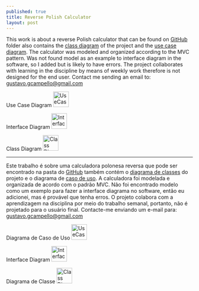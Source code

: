 ```yaml
---
published: true
title: Reverse Polish Calculator
layout: post
---
```

This work is about a reverse Polish calculator that can be found on [GitHub](https://github.com/GrimaG/GrimaG.github.io/tree/master/Calculator) folder also contains the [class diagram](https://github.com/GrimaG/GrimaG.github.io/blob/master/Calculator/ClassDiagram%20Calculadora%20polonesa%20reversa.asta) of the project and the [use case diagram](https://github.com/GrimaG/GrimaG.github.io/blob/master/Calculator/UseCase%20Calculadora%20polonesa%20reversa.asta).
The calculator was modeled and organized according to the MVC pattern.
Was not found model as an example to interface diagram in the software, so I added but is likely to have errors.
The project collaborates with learning in the discipline by means of weekly work therefore is not designed for the end user. Contact me sending an email to: gustavo.gcampello@gmail.com

Use Case Diagram
<img src="https://scontent-gru.xx.fbcdn.net/hphotos-xpa1/t31.0-8/10661650_10206271239610854_2371706597610928670_o.jpg" alt="UseCase" height="42" width="42">

Interface Diagram
<img src="https://fbcdn-sphotos-h-a.akamaihd.net/hphotos-ak-xtp1/v/t1.0-9/11168099_10206271361173893_7556244360159331892_n.jpg?oh=d78a2da28fb17d46826ee3361848e568&oe=55D45D03&__gda__=1436190918_abd9d8acd9fac0ab385256272bf26ad0" alt="Interface" height="42" width="42">

Class Diagram
<img src="https://scontent-gru.xx.fbcdn.net/hphotos-xta1/t31.0-8/11129808_10206271239530852_8771264344791660002_o.jpg" alt="Class Diagram" height="42" width="42">
____________________________________________________________________________________________________________

Este trabalho é sobre uma calculadora polonesa reversa que pode ser encontrado na pasta do [GitHub](https://github.com/GrimaG/GrimaG.github.io/tree/master/Calculator) também contém o [diagrama de classes](https://github.com/GrimaG/GrimaG.github.io/blob/master/Calculator/ClassDiagram%20Calculadora%20polonesa%20reversa.asta) do projeto e o diagrama de [caso de uso](https://github.com/GrimaG/GrimaG.github.io/blob/master/Calculator/UseCase%20Calculadora%20polonesa%20reversa.asta). A calculadora foi modelada e organizada de acordo com o padrão MVC. Não foi encontrado modelo como um exemplo para fazer a interface diagrama no software, então eu adicionei, mas é provável que tenha erros. O projeto colabora com a aprendizagem na disciplina por meio do trabalho semanal, portanto, não é projetado para o usuário final. Contacte-me enviando um e-mail para: gustavo.gcampello@gmail.com


Diagrama de Caso de Uso
<img src="https://scontent-gru.xx.fbcdn.net/hphotos-xpa1/t31.0-8/10661650_10206271239610854_2371706597610928670_o.jpg" alt="UseCase" height="42" width="42">

Interface Diagram
<img src="https://fbcdn-sphotos-h-a.akamaihd.net/hphotos-ak-xtp1/v/t1.0-9/11168099_10206271361173893_7556244360159331892_n.jpg?oh=d78a2da28fb17d46826ee3361848e568&oe=55D45D03&__gda__=1436190918_abd9d8acd9fac0ab385256272bf26ad0" alt="Interface" height="42" width="42">

Diagrama de Classe
<img src="https://scontent-gru.xx.fbcdn.net/hphotos-xta1/t31.0-8/11129808_10206271239530852_8771264344791660002_o.jpg" alt="Class Diagram" height="42" width="42">